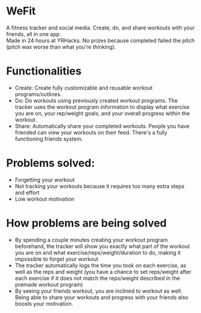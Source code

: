 # WeFit
A fitness tracker and social media. Create, do, and share workouts with your friends, all in one app.
<br>Made in 24 hours at YRHacks. No prizes because completed failed the pitch (pitch was worse than what you're thinking).

# Functionalities
- Create: Create fully customizable and reusable workout programs/outlines.
- Do: Do workouts using previously created workout programs. The tracker uses the workout program information to display what exercise you are on, your rep/weight goals, and your overall progress within the workout. 
- Share: Automatically share your completed workouts. People you have friended can view your workouts on their feed. There's a fully functioning friends system.

# Problems solved: 
- Forgetting your workout
- Not tracking your workouts because it requires too many extra steps and effort
- Low workout motivation

# How problems are being solved
- By spending a couple minutes creating your workout program beforehand, the tracker will show you exactly what part of the workout you are on and what exercise/reps/weight/duration to do, making it impossible to forget your workout
- The tracker automatically logs the time you took on each exercise, as well as the reps and weight (you have a chance to set reps/weight after each exercise if it does not match the reps/weight described in the premade workout program)
- By seeing your friends workout, you are inclined to workout as well. Being able to share your workouts and progress with your friends also boosts your motivation.




